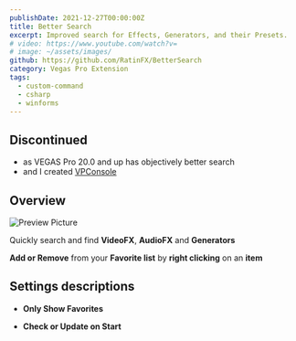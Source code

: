 ```yaml
---
publishDate: 2021-12-27T00:00:00Z
title: Better Search
excerpt: Improved search for Effects, Generators, and their Presets.
# video: https://www.youtube.com/watch?v=
# image: ~/assets/images/
github: https://github.com/RatinFX/BetterSearch
category: Vegas Pro Extension
tags:
  - custom-command
  - csharp
  - winforms
---
```


## Discontinued

- as VEGAS Pro 20.0 and up has objectively better search
- and I created [VPConsole](/vpconsole)

## Overview

![Preview Picture](/preview/better-search.png)

Quickly search and find **VideoFX**, **AudioFX** and **Generators**

**Add or Remove** from your **Favorite list** by **right clicking** on an **item**

## Settings descriptions

- **Only Show Favorites**

- **Check or Update on Start**
